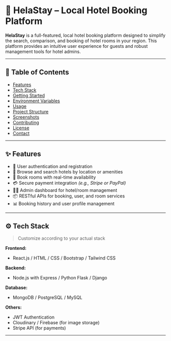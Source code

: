# 🏨 HelaStay – Local Hotel Booking Platform

**HelaStay** is a full-featured, local hotel booking platform designed to simplify the search, comparison, and booking of hotel rooms in your region. This platform provides an intuitive user experience for guests and robust management tools for hotel admins.

---

## 📌 Table of Contents

- [Features](#-features)
- [Tech Stack](#-tech-stack)
- [Getting Started](#-getting-started)
- [Environment Variables](#-environment-variables)
- [Usage](#-usage)
- [Project Structure](#-project-structure)
- [Screenshots](#-screenshots)
- [Contributing](#-contributing)
- [License](#-license)
- [Contact](#-contact)

---

## ✨ Features

- 🔐 User authentication and registration
- 🏨 Browse and search hotels by location or amenities
- 📅 Book rooms with real-time availability
- 💳 Secure payment integration *(e.g., Stripe or PayPal)*
- 🧑‍💼 Admin dashboard for hotel/room management
- 📦 RESTful APIs for booking, user, and room services
- 📊 Booking history and user profile management

---

## ⚙ Tech Stack

> Customize according to your actual stack

**Frontend:**
- React.js / HTML / CSS / Bootstrap / Tailwind CSS

**Backend:**
- Node.js with Express / Python Flask / Django

**Database:**
- MongoDB / PostgreSQL / MySQL

**Others:**
- JWT Authentication
- Cloudinary / Firebase (for image storage)
- Stripe API (for payments)

---

